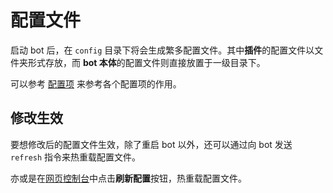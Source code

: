 # 配置文件

启动 bot 后，在 `config` 目录下将会生成繁多配置文件。其中**插件**的配置文件以文件夹形式存放，而 **bot 本体**的配置文件则直接放置于一级目录下。

可以参考 [配置项](../../config/base.md) 来参考各个配置项的作用。

## 修改生效

要想修改后的配置文件生效，除了重启 bot 以外，还可以通过向 bot 发送 `refresh` 指令来热重载配置文件。

亦或是在[网页控制台](../other/README.md)中点击**刷新配置**按钮，热重载配置文件。